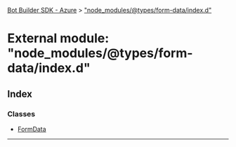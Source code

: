 [Bot Builder SDK - Azure](../README.md) > ["node_modules/@types/form-data/index.d"](../modules/_node_modules__types_form_data_index_d_.md)



# External module: "node_modules/@types/form-data/index.d"

## Index

### Classes

* [FormData](../classes/_node_modules__types_form_data_index_d_.formdata.md)



---
